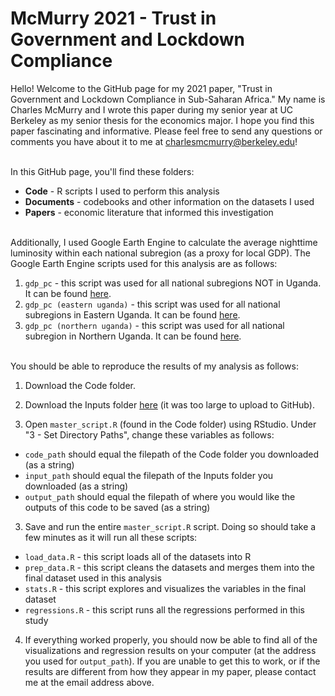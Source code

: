# McMurry 2021 - Trust in Government and Lockdown Compliance

Hello! Welcome to the GitHub page for my 2021 paper, "Trust in Government and Lockdown Compliance in Sub-Saharan Africa." My name is Charles McMurry and I wrote this paper during my senior year at UC Berkeley as my senior thesis for the economics major. I hope you find this paper fascinating and informative. Please feel free to send any questions or comments you have about it to me at charlesmcmurry@berkeley.edu!

\
In this GitHub page, you'll find these folders:
  * **Code** - R scripts I used to perform this analysis
  * **Documents** - codebooks and other information on the datasets I used
  * **Papers** - economic literature that informed this investigation

\
Additionally, I used Google Earth Engine to calculate the average nighttime luminosity within each national subregion (as a proxy for local GDP). The Google Earth Engine scripts used for this analysis are as follows:
  1. `gdp_pc` - this script was used for all national subregions NOT in Uganda. It can be found [here](https://code.earthengine.google.com/?scriptPath=users%2Fcharlesmcmurry%2Fthesis%3Agdp_pc).
  2. `gdp_pc (eastern uganda)` - this script was used for all national subregions in Eastern Uganda. It can be found [here](https://code.earthengine.google.com/?scriptPath=users%2Fcharlesmcmurry%2Fthesis%3Agdp_pc%20(eastern%20uganda)).
  3. `gdp_pc (northern uganda)` - this script was used for all national subregion in Northern Uganda. It can be found [here](https://code.earthengine.google.com/?scriptPath=users%2Fcharlesmcmurry%2Fthesis%3Agdp_pc%20(northern%20uganda)).

\
You should be able to reproduce the results of my analysis as follows:
  1. Download the Code folder.

  2. Download the Inputs folder [here](https://drive.google.com/drive/folders/1z5aj1q4ZoSxWq6FmDAaHdJkt7zgmPrZl?usp=sharing) (it was too large to upload to GitHub). 

  3. Open `master_script.R` (found in the Code folder) using RStudio. Under "3 - Set Directory Paths", change these variables as follows:
   * `code_path` should equal the filepath of the Code folder you downloaded (as a string)
   * `input_path` should equal the filepath of the Inputs folder you downloaded (as a string)
   * `output_path` should equal the filepath of where you would like the outputs of this code to be saved (as a string)

  3. Save and run the entire `master_script.R` script. Doing so should take a few minutes as it will run all these scripts:
   * `load_data.R` - this script loads all of the datasets into R
   * `prep_data.R` - this script cleans the datasets and merges them into the final dataset used in this analysis
   * `stats.R` - this script explores and visualizes the variables in the final dataset
   * `regressions.R` - this script runs all the regressions performed in this study
    
  4. If everything worked properly, you should now be able to find all of the visualizations and regression results on your computer (at the address you used for `output_path`). If you are unable to get this to work, or if the results are different from how they appear in my paper, please contact me at the email address above.
